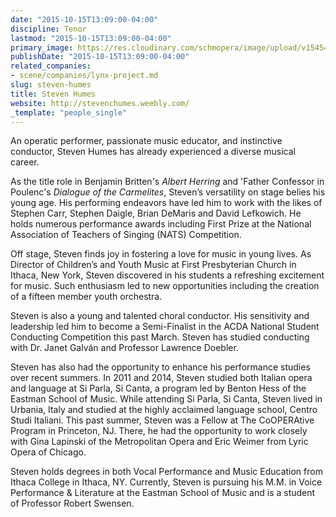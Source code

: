 ```yaml
---
date: "2015-10-15T13:09:00-04:00"
discipline: Tenor
lastmod: "2015-10-15T13:09:00-04:00"
primary_image: https://res.cloudinary.com/schmopera/image/upload/v1545409169/media/webhook-uploads/1444928809587/Humes.jpg.jpg
publishDate: "2015-10-15T13:09:00-04:00"
related_companies:
- scene/companies/lynx-project.md
slug: steven-humes
title: Steven Humes
website: http://stevenchumes.weebly.com/
_template: "people_single"
---
```


An operatic performer, passionate music educator, and instinctive conductor, Steven Humes has already experienced a diverse musical career.  

As the title role in Benjamin Britten's *Albert Herring* and 'Father Confessor in Poulenc's *Dialogue of the Carmelites*, Steven’s versatility on stage belies his young age.  His performing endeavors have led him to work with the likes of Stephen Carr, Stephen Daigle, Brian DeMaris and David Lefkowich.  He holds numerous performance awards including First Prize at the National Association of Teachers of Singing (NATS) Competition.  

Off stage, Steven finds joy in fostering a love for music in young lives.  As Director of Children’s and Youth Music at First Presbyterian Church in Ithaca, New York, Steven discovered in his students a refreshing excitement for music.  Such enthusiasm led to new opportunities including the creation of a fifteen member youth orchestra.  

Steven is also a young and talented choral conductor.  His sensitivity and leadership led him to become a Semi-Finalist in the ACDA National Student Conducting Competition this past March.  Steven has studied conducting with Dr. Janet Galván and Professor Lawrence Doebler.  

Steven has also had the opportunity to enhance his performance studies over recent summers.  In 2011 and 2014, Steven studied both Italian opera and language at Si Parla, Si Canta, a program led by Benton Hess of the Eastman School of Music.  While attending Si Parla, Si Canta, Steven lived in Urbania, Italy and studied at the highly acclaimed language school, Centro Studi Italiani.  This past summer, Steven was a Fellow at The CoOPERAtive Program in Princeton, NJ.  There, he had the opportunity to work closely with Gina Lapinski of the Metropolitan Opera and Eric Weimer from Lyric Opera of Chicago.  

Steven holds degrees in both Vocal Performance and Music Education from Ithaca College in Ithaca, NY.  Currently, Steven is pursuing his M.M. in Voice Performance & Literature at the Eastman School of Music and is a student of Professor Robert Swensen.  
